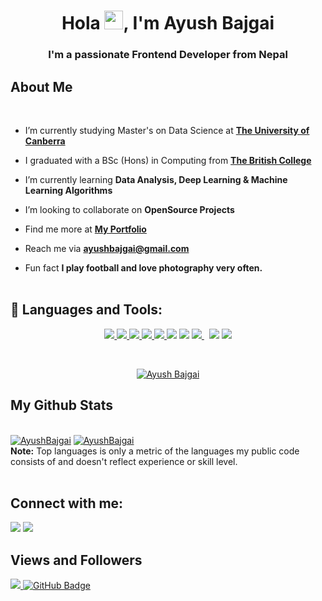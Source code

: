 <!-- <a href="#"><img width="100%" height="auto" src="https://www.linkpicture.com/q/pngwing.com-3.png" height="175px"/></a> -->

<h1 align="center">Hola <img src="https://raw.githubusercontent.com/MartinHeinz/MartinHeinz/master/wave.gif" width="30px">, I'm Ayush Bajgai</h1>
<h3 align="center">I'm a passionate Frontend Developer from Nepal</h3>


## About Me
<br/>

- I’m currently studying Master's on Data Science at **[The University of Canberra](https://www.canberra.edu.au/)**
- I graduated with a BSc (Hons) in Computing from **[The British College](https://www.thebritishcollege.edu.np/)**

- I’m currently learning **Data Analysis, Deep Learning & Machine Learning Algorithms**

- I’m looking to collaborate on **OpenSource Projects**

- Find me more at **[My Portfolio](https://www.ayushbajgai.com/)**

- Reach me via **ayushbajgai@gmail.com**

- Fun fact **I play football and love photography very often.**
  <br/>
  <br/>

## 🚀 Languages and Tools:

<p align="center"> 
    <a href="https://www.java.com" target="_blank"> <img src="https://img.icons8.com/color/48/000000/java-coffee-cup-logo.png"/> </a>
    <a href="https://developer.mozilla.org/en-US/docs/Web/JavaScript" target="_blank"> <img src="https://img.icons8.com/color/48/000000/javascript.png"/> </a> 
    <a href="https://www.w3.org/html/" target="_blank"> <img src="https://img.icons8.com/color/48/000000/html-5.png"/> </a> 
    <a href="https://www.w3schools.com/css/" target="_blank"> <img src="https://img.icons8.com/color/48/000000/css3.png"/> </a> 
    <a href="https://getbootstrap.com" target="_blank"> <img src="https://img.icons8.com/color/48/000000/bootstrap.png"/> </a>    
    <a href="https://www.w3schools.com/cs/index.php"><img src="https://img.icons8.com/color/48/000000/c-plus-plus-logo.png"/></a>
    <a href="https://www.php.net/"><img src="https://img.icons8.com/officexs/50/000000/php-logo.png"/></a>
    <a style="padding-right:8px;" href="https://www.mysql.com/" target="_blank"> <img src="https://img.icons8.com/fluent/50/000000/mysql-logo.png"/> </a>
    <a href="https://icons8.com/icon/114956/laravel"><img src="https://laravel.com/img/logomark.min.svg"/></a>
    <a href="https://developer.wordpress.org/"><img src="https://img.icons8.com/color/48/000000/wordpress.png"/></a>

</p>

<br/>

<p align="center">
    <a href="https://github.com/AyushBajgai/github-readme-streak-stats">
        <img title="🔥 Get streak stats for your profile at git.io/streak-stats" alt="Ayush Bajgai" src="https://github-readme-streak-stats.herokuapp.com/?user=AyushBajgai&theme=black-ice&hide_border=true&stroke=0000&background=060A0CD0"/>
    </a>
</p>

## My Github Stats

  <br/>
    <a href="https://github.com/AyushBajgai/github-readme-stats"><img alt="AyushBajgai" src="https://github-readme-stats.vercel.app/api?username=AyushBajgai&show_icons=true&count_private=true&theme=react&hide_border=true&bg_color=0D1117" /></a>
  <a href="https://github.com/AyushBajgai/github-readme-stats"><img alt="AyushBajgai" src="https://github-readme-stats.vercel.app/api/top-langs/?username=AyushBajgai&langs_count=8&count_private=true&layout=compact&theme=react&hide_border=true&bg_color=0D1117" /></a>
  <br/>
  <b>Note:</b> Top languages is only a metric of the languages my public code consists of and doesn't reflect experience or skill level.


<br/>
<br/>

## Connect with me:
<p align="left">

<a href = "https://www.instagram.com/adant._.boy/"><img src="https://img.icons8.com/fluent/48/000000/instagram-new.png"/></a>
<a href="https://www.facebook.com/ayushbajgai"><img src="https://img.icons8.com/fluency/48/000000/facebook-new.png"/></a>

</p>

## Views and Followers
<a href="https://github.com/AyushBajgai/github-profile-views-counter">
    <img src="https://komarev.com/ghpvc/?username=AyushBajgai">
</a>
<a href="https://github.com/AyushBajgai?tab=followers"><img src="https://img.shields.io/github/followers/AyushBajgai?label=Followers&style=social" alt="GitHub Badge"></a>
